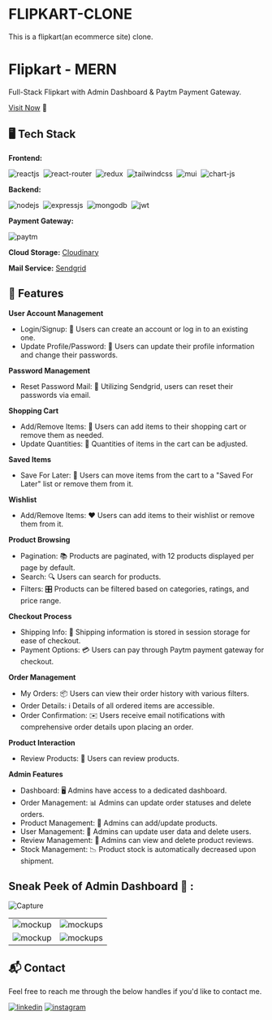 # FLIPKART-CLONE
This is a flipkart(an ecommerce site) clone.
# Flipkart - MERN
Full-Stack Flipkart with Admin Dashboard & Paytm Payment Gateway.

[Visit Now](https://flipkartweb-mern.vercel.app) 🚀

## 🖥️ Tech Stack
**Frontend:**

![reactjs](https://img.shields.io/badge/React-20232A?style=for-the-badge&logo=react&logoColor=61DAFB)&nbsp;
![react-router](https://img.shields.io/badge/React_Router-CA4245?style=for-the-badge&logo=react-router&logoColor=white)&nbsp;
![redux](https://img.shields.io/badge/Redux-593D88?style=for-the-badge&logo=redux&logoColor=white)&nbsp;
![tailwindcss](https://img.shields.io/badge/Tailwind_CSS-38B2AC?style=for-the-badge&logo=tailwind-css&logoColor=white)&nbsp;
![mui](https://img.shields.io/badge/Material--UI-0081CB?style=for-the-badge&logo=material-ui&logoColor=white)&nbsp;
![chart-js](https://img.shields.io/badge/Chart.js-FF6384?style=for-the-badge&logo=chartdotjs&logoColor=white)&nbsp;

**Backend:**

![nodejs](https://img.shields.io/badge/Node.js-43853D?style=for-the-badge&logo=node.js&logoColor=white)&nbsp;
![expressjs](https://img.shields.io/badge/Express.js-000000?style=for-the-badge&logo=express&logoColor=white)&nbsp;
![mongodb](https://img.shields.io/badge/MongoDB-4EA94B?style=for-the-badge&logo=mongodb&logoColor=white)&nbsp;
![jwt](	https://img.shields.io/badge/JWT-000000?style=for-the-badge&logo=JSON%20web%20tokens&logoColor=white)&nbsp;

**Payment Gateway:**

![paytm](https://img.shields.io/badge/Paytm-002970?style=for-the-badge&logo=paytm&logoColor=00BAF2)

**Cloud Storage:** [Cloudinary](https://cloudinary.com/)

**Mail Service:** [Sendgrid](https://sendgrid.com/)

## 🚀 Features

**User Account Management**
- Login/Signup: 🚪 Users can create an account or log in to an existing one.
- Update Profile/Password: 🔐 Users can update their profile information and change their passwords.
  
**Password Management**
- Reset Password Mail: 📧 Utilizing Sendgrid, users can reset their passwords via email.
  
**Shopping Cart**
- Add/Remove Items: 🛒 Users can add items to their shopping cart or remove them as needed.
- Update Quantities: 🔢 Quantities of items in the cart can be adjusted.
  
**Saved Items**
- Save For Later: 💾 Users can move items from the cart to a "Saved For Later" list or remove them from it.
  
**Wishlist**
- Add/Remove Items: ❤️ Users can add items to their wishlist or remove them from it.
  
**Product Browsing**
- Pagination: 📚 Products are paginated, with 12 products displayed per page by default.
- Search: 🔍 Users can search for products.
- Filters: 🎛️ Products can be filtered based on categories, ratings, and price range.
  
**Checkout Process**
- Shipping Info: 🚚 Shipping information is stored in session storage for ease of checkout.
- Payment Options: 💳 Users can pay through Paytm payment gateway for checkout.
  
**Order Management**
- My Orders: 📦 Users can view their order history with various filters.
- Order Details: ℹ️ Details of all ordered items are accessible.
- Order Confirmation: ✉️ Users receive email notifications with comprehensive order details upon placing an order.
  
**Product Interaction**
- Review Products: 🌟 Users can review products.
  
**Admin Features**
- Dashboard: 🖥️ Admins have access to a dedicated dashboard.
- Order Management: 📊 Admins can update order statuses and delete orders.
- Product Management: 📝 Admins can add/update products.
- User Management: 👥 Admins can update user data and delete users.
- Review Management: 📜 Admins can view and delete product reviews.
- Stock Management: 📉 Product stock is automatically decreased upon shipment.

## Sneak Peek of Admin Dashboard 🙈 :
![Capture](https://user-images.githubusercontent.com/64949957/153995268-0cb769b9-e0ee-48ea-83c1-09b881df4101.PNG)

<table>
  <tr>
    <td><img src="https://user-images.githubusercontent.com/64949957/153995383-367cbcc0-cce5-4523-a999-b8d92e44d6ab.jpg" alt="mockup" /></td>
    <td><img src="https://user-images.githubusercontent.com/64949957/153995406-45e36cbc-8d42-4416-b23a-08ad592e4ebc.jpg" alt="mockups" /></td>
  </tr>
  <tr>
    <td><img src="https://user-images.githubusercontent.com/64949957/153996560-bd631f30-46f0-4248-83b3-d8ce44a8f9e4.PNG" alt="mockup" /></td>
    <td><img src="https://user-images.githubusercontent.com/64949957/153996577-57b1a82d-064a-49dc-9055-e2bceb854ab2.PNG" alt="mockups" /></td>
  </tr>
</table>

<h2>📬 Contact</h2>

Feel free to reach me through the below handles if you'd like to contact me.

[![linkedin](https://img.shields.io/badge/LinkedIn-0077B5?style=for-the-badge&logo=linkedin&logoColor=white)](https://www.linkedin.com/in/jigar-sablee)
[![instagram](https://img.shields.io/badge/Instagram-E4405F?style=for-the-badge&logo=instagram&logoColor=white)](https://www.instagram.com/jigarsable.dev)
